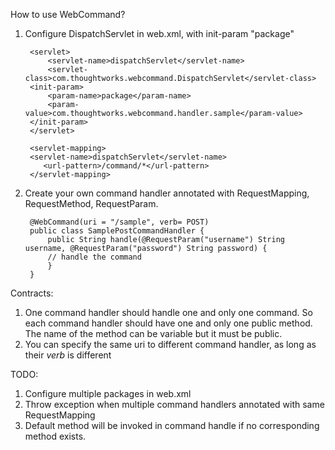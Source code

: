 How to use WebCommand?
1. Configure DispatchServlet in web.xml, with init-param "package"

        <servlet>
            <servlet-name>dispatchServlet</servlet-name>
            <servlet-class>com.thoughtworks.webcommand.DispatchServlet</servlet-class>
        <init-param>
            <param-name>package</param-name>
            <param-value>com.thoughtworks.webcommand.handler.sample</param-value>
        </init-param>
        </servlet>

        <servlet-mapping>
        <servlet-name>dispatchServlet</servlet-name>
           <url-pattern>/command/*</url-pattern>
        </servlet-mapping>

2. Create your own command handler annotated with RequestMapping, RequestMethod, RequestParam.

        @WebCommand(uri = "/sample", verb= POST)
        public class SamplePostCommandHandler {
            public String handle(@RequestParam("username") String username, @RequestParam("password") String password) {
            // handle the command
            }
        }

Contracts:

1.  One command handler should handle one and only one command. So each command handler should have one and only one public method. The name of the method can be variable but it must be public.
2.  You can specify the same uri to different command handler, as long as their _verb_ is different


TODO:

1.  Configure multiple packages in web.xml
2.  Throw exception when multiple command handlers annotated with same RequestMapping
3.  Default method will be invoked in command handle if no corresponding method exists.
